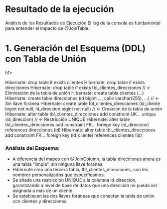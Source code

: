 # Resultado de la ejecución

Análisis de los Resultados de Ejecución
El log de la consola es fundamental para entender el impacto de @JoinTable.

<h1>1. Generación del Esquema (DDL) con Tabla de Unión</h1>h1>

Hibernate: drop table if exists clientes
Hibernate: drop table if exists direcciones
Hibernate: drop table if exists tbl_clientes_direcciones // <- Eliminación de la tabla de unión
Hibernate: create table clientes (...)
Hibernate: create table direcciones (id bigint ..., calle varchar(255), ...) // <- Sin llave foránea
Hibernate: create table tbl_clientes_direcciones (id_cliente bigint not null, id_direccion bigint not null) // <- Creación de la tabla de unión
Hibernate: alter table tbl_clientes_direcciones add constraint UK... unique (id_direccion) // <- Restricción UNIQUE
Hibernate: alter table tbl_clientes_direcciones add constraint FK... foreign key (id_direccion) references direcciones (id)
Hibernate: alter table tbl_clientes_direcciones add constraint FK... foreign key (id_cliente) references clientes (id)

<h3>Análisis del Esquema:</h3>

- A diferencia del mapeo con @JoinColumn, la tabla direcciones ahora es una tabla "limpia", sin ninguna llave foránea.
- Hibernate crea una tercera tabla, tbl_clientes_direcciones, con los nombres personalizados que especificamos.
- Se añade una restricción UNIQUE a la columna id_direccion, garantizando a nivel de base de datos que una dirección no pueda ser asignada a más de un cliente.
- Se establecen las dos llaves foráneas que conectan la tabla de unión con clientes y direcciones.

